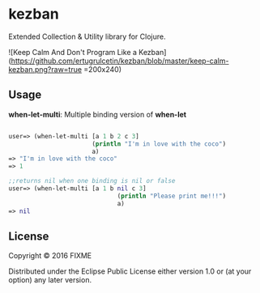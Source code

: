 # kezban

Extended Collection & Utility library for Clojure.

![Keep Calm And Don't Program Like a Kezban](https://github.com/ertugrulcetin/kezban/blob/master/keep-calm-kezban.png?raw=true =200x240)


## Usage

**when-let-multi**: Multiple binding version of **when-let**

```clojure

user=> (when-let-multi [a 1 b 2 c 3]
                       (println "I'm in love with the coco")
                       a)
=> "I'm in love with the coco"
=> 1

;;returns nil when one binding is nil or false
user=> (when-let-multi [a 1 b nil c 3] 
                              (println "Please print me!!!")
                              a)
=> nil                              
```

## License

Copyright © 2016 FIXME

Distributed under the Eclipse Public License either version 1.0 or (at
your option) any later version.
